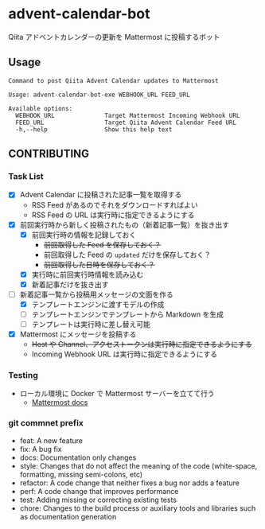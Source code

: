 # advent-calendar-bot
Qiita アドベントカレンダーの更新を Mattermost に投稿するボット

## Usage

```
Command to post Qiita Advent Calendar updates to Mattermost

Usage: advent-calendar-bot-exe WEBHOOK_URL FEED_URL

Available options:
  WEBHOOK_URL              Target Mattermost Incoming Webhook URL
  FEED_URL                 Target Qiita Advent Calendar Feed URL
  -h,--help                Show this help text
```

## CONTRIBUTING

### Task List

- [x] Advent Calendar に投稿された記事一覧を取得する
    - RSS Feed があるのでそれをダウンロードすればよい
    - RSS Feed の URL は実行時に指定できるようにする
- [x] 前回実行時から新しく投稿されたもの（新着記事一覧）を抜き出す
  - [x] 前回実行時の情報を記録しておく
    - ~~前回取得した Feed を保存しておく？~~
    - 前回取得した Feed の `updated` だけを保存しておく？
    - ~~前回取得した日時を保存しておく？~~
  - [x] 実行時に前回実行時情報を読み込む
  - [x] 新着記事だけを抜き出す
- [ ] 新着記事一覧から投稿用メッセージの文面を作る
  - [x] テンプレートエンジンに渡すモデルの作成
  - [ ] テンプレートエンジンでテンプレートから Markdown を生成
  - [ ] テンプレートは実行時に差し替え可能
- [x] Mattermost にメッセージを投稿する
    - ~~Host や Channel、アクセストークンは実行時に指定できるようにする~~
    - Incoming Webhook URL は実行時に指定できるようにする

### Testing

* ローカル環境に Docker で Mattermost サーバーを立てて行う
  * [Mattermost docs](https://docs.mattermost.com/install/setting-up-local-machine-using-docker.html)

### git commnet prefix

* feat: A new feature
* fix: A bug fix
* docs: Documentation only changes
* style: Changes that do not affect the meaning of the code (white-space, formatting, missing semi-colons, etc)
* refactor: A code change that neither fixes a bug nor adds a feature
* perf: A code change that improves performance
* test: Adding missing or correcting existing tests
* chore: Changes to the build process or auxiliary tools and libraries such as documentation generation
